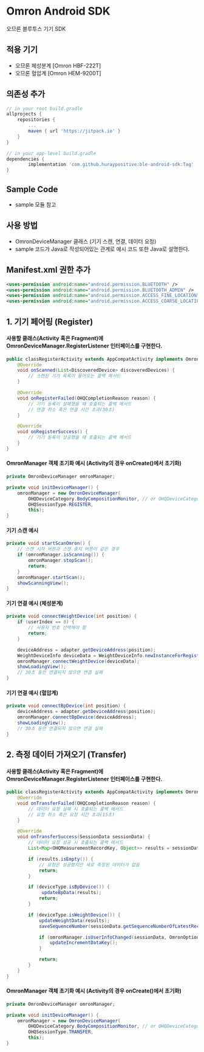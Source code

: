 # Omron Android SDK
오므론 블루투스 기기 SDK

## 적용 기기
- 오므론 체성분계 [Omron HBF-222T]
- 오므론 혈압계 [Omron HEM-9200T]

## 의존성 추가
```gradle
// in your root build.gradle
allprojects {
    repositories {
        ...
        maven { url 'https://jitpack.io' }
    }
}

// in your app-level build.gradle
dependencies {
        implementation 'com.github.huraypositive:ble-android-sdk:Tag'
}
```

## Sample Code
- sample 모듈 참고

## 사용 방법
- OmronDeviceManager 클래스 (기기 스캔, 연결, 데이터 요청)
- sample 코드가 Java로 작성되어있는 관계로 예시 코드 또한 Java로 설명한다.

## Manifest.xml 권한 추가
```xml
<uses-permission android:name="android.permission.BLUETOOTH" />
<uses-permission android:name="android.permission.BLUETOOTH_ADMIN" />
<uses-permission android:name="android.permission.ACCESS_FINE_LOCATION" />
<uses-permission android:name="android.permission.ACCESS_COARSE_LOCATION" />
```

## 1. 기기 페어링 (Register)
#### 사용할 클래스(Activity 혹은 Fragment)에 OmronDeviceManager.RegisterListener 인터페이스를 구현한다.
```Java
public classRegisterActivity extends AppCompatActivity implements OmronDeviceManager.RegisterListener {
    @Override
    void onScanned(List<DiscoveredDevice> discoveredDevices) {
        // 스캔된 기기 목록이 들어오는 콜백 메서드
    }

    @Override
    void onRegisterFailed(OHQCompletionReason reason) {
        // 기기 등록이 실패했을 때 호출되는 콜백 메서드
        // 연결 취소 혹은 연결 시간 초과(30초)
    }

    @Override
    void onRegisterSuccess() {
        // 기기 등록이 성공했을 때 호출되는 콜백 메서드
    }
}
```

#### OmronManager 객체 초기화 예시 (Activity의 경우 onCreate()에서 초기화)
```Java
private OmronDeviceManager omronManager;

private void initDeviceManager() {
    omronManager = new OmronDeviceManager(
        OHQDeviceCategory.BodyCompositionMonitor, // or OHQDeviceCategory.BloodPressureMonitor
        OHQSessionType.REGISTER,
        this);
}
```

#### 기기 스캔 예시
```Java
private void startScanOmron() {
    // 스캔 시작 버튼과 스캔 중지 버튼이 같은 경우
    if (omronManager.isScanning()) {
        omronManager.stopScan();
        return;
    }
    omronManager.startScan();
    showScanningView();
}
```

#### 기기 연결 예시 (체성분계)
```Java
private void connectWeightDevice(int position) {
    if (userIndex == 0) {
        // 사용자 번호 선택해야 함
        return;
    }

    deviceAddress = adapter.getDeviceAddress(position);
    WeightDeviceInfo deviceData = WeightDeviceInfo.newInstanceForRegister(deviceAddress, userIndex);
    omronManager.connectWeightDevice(deviceData);
    showLoadingView();
    // 30초 동안 연결되지 않으면 연결 실패
}
```

#### 기기 연결 예시 (혈압계)
```Java
private void connectBpDevice(int position) {
    deviceAddress = adapter.getDeviceAddress(position);
    omronManager.connectBpDevice(deviceAddress);
    showLoadingView();
    // 30초 동안 연결되지 않으면 연결 실패
}
```

## 2. 측정 데이터 가져오기 (Transfer)
#### 사용할 클래스(Activity 혹은 Fragment)에 OmronDeviceManager.RegisterListener 인터페이스를 구현한다.
```Java
public classRegisterActivity extends AppCompatActivity implements OmronDeviceManager.TransferListener {
    @Override
    void onTransferFailed(OHQCompletionReason reason) {
        // 데이터 요청 실패 시 호출되는 콜백 메서드
        // 요청 취소 혹은 요청 시간 초과(15초)
    }

    @Override
    void onTransferSuccess(SessionData sessionData) {
        // 데이터 요청 성공 시 호출되는 콜백 메서드
        List<Map<OHQMeasurementRecordKey, Object>> results = sessionData.getMeasurementRecords();

        if (results.isEmpty()) {
            // 요청은 성공했지만 새로 측정된 데이터가 없음
            return;
        }

        if (deviceType.isBpDevice()) {
             updateBpData(results);
            return;
        }

        if (deviceType.isWeightDevice()) {
            updateWeightData(results);
            saveSequenceNumber(sessionData.getSequenceNumberOfLatestRecord());

            if (omronManager.isUserInfoChanged(sessionData, OmronOption.getDemoUser())) {
                updateIncrementDataKey();
            }

            return;
        }
    }
}
```

#### OmronManager 객체 초기화 예시 (Activity의 경우 onCreate()에서 초기화)
```Java
private OmronDeviceManager omronManager;

private void initDeviceManager() {
    omronManager = new OmronDeviceManager(
        OHQDeviceCategory.BodyCompositionMonitor, // or OHQDeviceCategory.BloodPressureMonitor
        OHQSessionType.TRANSFER,
        this);
}
```

